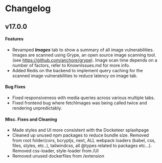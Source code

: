 # Changelog

## v17.0.0
#### Features
* Revamped ***Images*** tab to show a summary of all image vulnerabilities. Images are scanned using Grype, an open source image scanning tool. (see https://github.com/anchore/grype). Image scan time depends on a number of factors, refer to KnownIssues.md for more info.
* Added Redis on the backend to implement query caching for the scanned image vulnerabilities to reduce latency on image tab.

#### Bug Fixes
* Fixed responsiveness with media queries across various multiple tabs.
* Fixed frontend bug where fetchImages was being called twice and rendering unpredictably.

#### Misc. Fixes and Cleaning
* Made styles and UI more consistent with the Docketeer splashpage
* Cleaned up unused npm packages to reduce bundle size. Removed from root folder(cors, bcryptjs, next, ALL webpack loaders (babel, css, files, styles, etc..), tailwindcss, all @types related to packages etc...). Removed css-loader, style-loader from /UI
* Removed unused dockerfiles from /extension 

